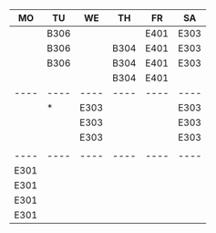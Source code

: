|MO  |TU  |WE  |TH  |FR  |SA  |
|----|----|----|----|----|----|
|    |B306|    |    |E401|E303|
|    |B306|    |B304|E401|E303|
|    |B306|    |B304|E401|E303|
|    |    |    |B304|E401|    |
|----|----|----|----|----|----|
|    |*   |E303|    |    |E303|
|    |    |E303|    |    |E303|
|    |    |E303|    |    |E303|
|    |    |    |    |    |    |
|----|----|----|----|----|----|
|E301|    |    |    |    |    |
|E301|    |    |    |    |    |
|E301|    |    |    |    |    |
|E301|    |    |    |    |    |
